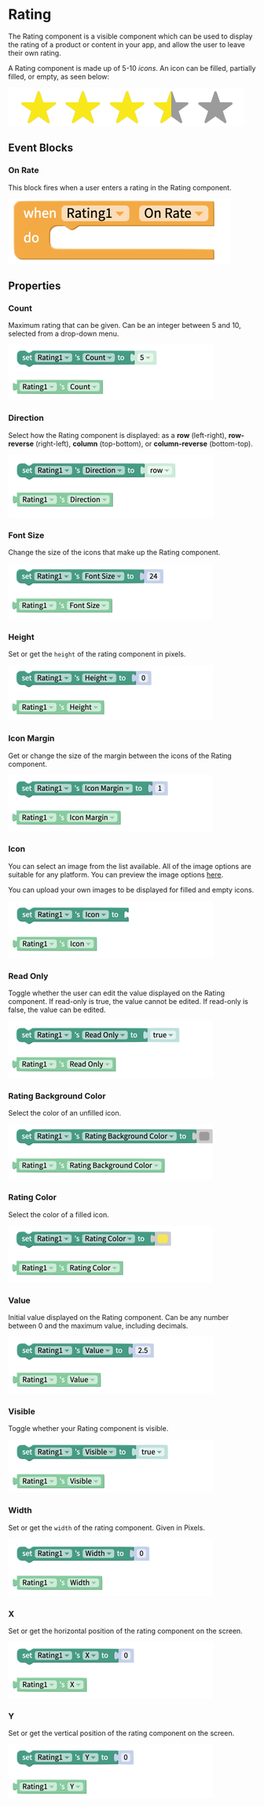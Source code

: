 # Rating



The Rating component is a visible component which can be used to display the rating of a product or content in your app, and allow the user to leave their own rating.

A Rating component is made up of 5-10 _icons_. An icon can be filled, partially filled, or empty, as seen below:

![A Rating component displaying a rating of 3.5/5](.gitbook/assets/rating.png)

## Event Blocks

### On Rate

This block fires when a user enters a rating in the Rating component.

![](.gitbook/assets/rating-on-rate.png)

## Properties

### Count

Maximum rating that can be given. Can be an integer between 5 and 10, selected from a drop-down menu.

![](.gitbook/assets/count.png)

### Direction

Select how the Rating component is displayed: as a **row** \(left-right\), **row-reverse** \(right-left\), **column** \(top-bottom\), or **column-reverse** \(bottom-top\).

![](.gitbook/assets/direction.png)

### Font Size

Change the size of the icons that make up the Rating component.

![](.gitbook/assets/font_size%20%283%29.png)

### 

### Height 

Set or get the `height` of the rating component in pixels.

![](.gitbook/assets/height%20%288%29.png)

### Icon Margin 

Get or change the size of the margin between the icons of the Rating component.

![](.gitbook/assets/icon_margin.png)

### Icon

You can select an image from the list available. All of the image options are suitable for any platform. You can preview the image options [here](https://icons.expo.fyi/).

You can upload your own images to be displayed for filled and empty icons.

![](.gitbook/assets/icon.png)

### Read Only

Toggle whether the user can edit the value displayed on the Rating component. If read-only is true, the value cannot be edited. If read-only is false, the value can be edited.

![](.gitbook/assets/read_only.png)

### Rating Background Color

Select the color of an unfilled icon.

![](.gitbook/assets/rating_bg_color.png)

### Rating Color

Select the color of a filled icon.

![](.gitbook/assets/rating_color.png)

### Value

Initial value displayed on the Rating component. Can be any number between 0 and the maximum value, including decimals.

![](.gitbook/assets/value%20%282%29.png)

### Visible

Toggle whether your Rating component is visible.

![](.gitbook/assets/visible%20%289%29.png)

### Width 

Set or get the `width` of the rating component. Given in Pixels.

![](.gitbook/assets/width%20%289%29.png)

### X 

Set or get the horizontal position of the rating component on the screen. 

![](.gitbook/assets/x%20%281%29.png)

### Y

Set or get the vertical position of the rating component on the screen.

![](.gitbook/assets/y%20%281%29.png)

### 




